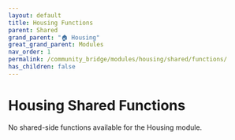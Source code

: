 ```yaml
---
layout: default
title: Housing Functions
parent: Shared
grand_parent: "🏠 Housing"
great_grand_parent: Modules
nav_order: 1
permalink: /community_bridge/modules/housing/shared/functions/
has_children: false
---
```


# Housing Shared Functions
No shared-side functions available for the Housing module.
